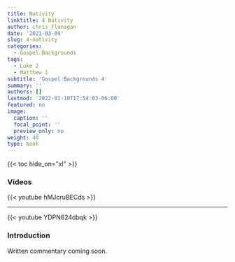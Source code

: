 ```yaml
---
title: Nativity
linktitle: 4 Nativity
author: chris_flanagan
date: '2021-03-09'
slug: 4-nativity
categories:
  - Gospel Backgrounds
tags:
  - Luke 2
  - Matthew 1
subtitle: 'Gospel Backgrounds 4'
summary: ''
authors: []
lastmod: '2022-01-10T17:54:03-06:00'
featured: no
image:
  caption: ''
  focal_point: ''
  preview_only: no
weight: 40
type: book
---
```


{{< toc hide_on="xl" >}}

### Videos

{{< youtube hMJcruBECds >}}

---

{{< youtube YDPN624dbqk >}}

### Introduction 

Written commentary coming soon.
